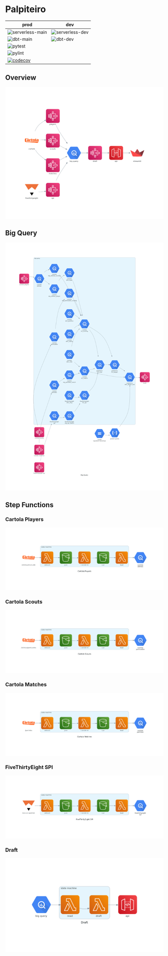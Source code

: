 # Palpiteiro
| prod | dev |
| --- | --- |
| ![serverless-main](https://github.com/matheusccouto/palpiteiro/actions/workflows/serverless_main.yml/badge.svg) | ![serverless-dev](https://github.com/matheusccouto/palpiteiro/actions/workflows/serverless_dev.yml/badge.svg) |
| ![dbt-main](https://github.com/matheusccouto/palpiteiro/actions/workflows/dbt_main.yml/badge.svg) | ![dbt-dev](https://github.com/matheusccouto/palpiteiro/actions/workflows/dbt_dev.yml/badge.svg) |
| ![pytest](https://github.com/matheusccouto/palpiteiro/actions/workflows/testing.yml/badge.svg) | |
| ![pylint](https://github.com/matheusccouto/palpiteiro/actions/workflows/quality.yml/badge.svg) |
| [![codecov](https://codecov.io/gh/matheusccouto/palpiteiro/branch/main/graph/badge.svg?token=jvukfL51k7)](https://codecov.io/gh/matheusccouto/palpiteiro)

## Overview
![overview](diagrams/overview.png)
## Big Query
![big-query](diagrams/big-query.png)
## Step Functions
### Cartola Players
![state-machine-cartola-players](diagrams/state-machine-cartola-players.png)
### Cartola Scouts
![state-machine-cartola-scouts](diagrams/state-machine-cartola-scouts.png)
### Cartola Matches
![state-machine-cartola-matches](diagrams/state-machine-cartola-matches.png)
### FiveThirtyEight SPI
![state-machine-fivethirtyeight-spi](diagrams/state-machine-fivethirtyeight-spi.png)
### Draft
![state-machine-draft](diagrams/state-machine-draft.png)